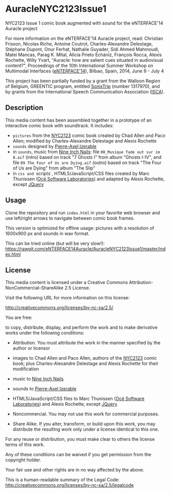 # AuracleNYC2123Issue1
NYC2123 Issue 1 comic book augmented with sound for the eNTERFACE'14 Auracle project 

For more information on the eNTERFACE'14 Auracle project, read: 
Christian Frisson, Nicolas Riche, Antoine Coutrot, Charles-Alexandre Delestage, Stéphane Dupont, Onur Ferhat, Nathalie Guyader, Sidi Ahmed Mahmoudi, Matei Mancas, Parag K. Mital, Alicia Prieto Echániz, François Rocca, Alexis Rochette, Willy Yvart, "Auracle: how are salient cues situated in audiovisual content?", Proceedings of the 10th International Summer Workshop on Multimodal Interfaces ([eNTERFACE'14](http://aholab.ehu.es/eNTERFACE14/)), Bilbao, Spain, 2014, June 9 - July 4 

This project has been partially funded by a grant from the Walloon Region of Belgium, GREENTIC program, entitled [SonixTrip](http://www.sonixtrip.be) (number 1317970), and by grants from the International Speech Communication Association ([ISCA](http://www.isca-speech.org)).

## Description

This media content has been assembled together in a prototype of an interactive comic book with soundtrack. It includes:

 * `pictures` from the [NYC2123](http://nyc2123.com) comic book created by Chad Allen and Paco Allen; modified by Charles-Alexandre Delestage and Alexis Rochette
 * `sounds` designed by [Pierre-Axel Izerable](https://soundcloud.com/pax-ou)
 * in `sounds`, music from [Nine Inch Nails](http://www.nin.com): file `00_Musique fade out sur im 8.aif` (intro) based on track "7 Ghosts I" from album "Ghosts I-IV", and file `09 The Four of Us are Dying.aif` (outro) based on track "The Four of Us are Dying" from album "The Slip"
 * in `css and `scripts`, HTML5/JavaScript/CSS files created by Marc Thunissen ([Océ Software Laboratories](http://osl.be)) and adapted by Alexis Rochette, except [JQuery](http://jquery.com)

## Usage

Clone the repository and run `index.html` in your favorite web browser and use left/right arrows to navigate between comic book frames.

This version is optimized for offline usage: pictures with a resolution of 1600x900 px and sounds in wav format.

This can be tried online (but will be very slow!): 
https://rawgit.com/eNTERFACE14Auracle/AuracleNYC2123Issue1/master/index.html

## License

This media content is licensed under a Creative Commons Attribution-NonCommercial-ShareAlike 2.5 License.

Visit the following URL for more information on this license:

http://creativecommons.org/licenses/by-nc-sa/2.5/

You are free:

to copy, distribute, display, and perform the work and to make derivative works under the following conditions:
 
 * Attribution. You must attribute the work in the manner specified by the author or licensor
  * images to Chad Allen and Paco Allen, authors of the [NYC2123](http://nyc2123.com) comic book; plus Charles-Alexandre Delestage and Alexis Rochette for their modification
  * music to [Nine Inch Nails](http://www.nin.com)
  * sounds to [Pierre-Axel Izerable](https://soundcloud.com/pax-ou)
  * HTML5/JavaScript/CSS files to Marc Thunissen ([Océ Software Laboratories](http://osl.be)) and Alexis Rochette, except [JQuery](http://jquery.com)

 * Noncommercial. You may not use this work for commercial purposes. 

 * Share Alike. If you alter, transform, or build upon this work, you may distribute the resulting work only under a license identical to this one. 

For any reuse or distribution, you must make clear to others the license terms of this work. 

Any of these conditions can be waived if you get permission from the copyright holder. 

Your fair use and other rights are in no way affected by the above.

This is a human-readable summary of the Legal Code: 
http://creativecommons.org/licenses/by-nc-sa/2.5/legalcode
